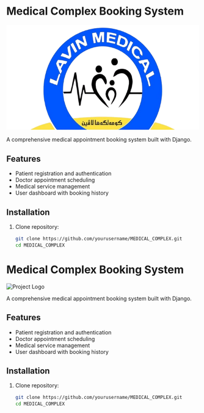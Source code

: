 # Medical Complex Booking System

![Project Logo](static/img/la.png)

A comprehensive medical appointment booking system built with Django.

## Features

- Patient registration and authentication
- Doctor appointment scheduling
- Medical service management
- User dashboard with booking history

## Installation

1. Clone repository:
   ```bash
   git clone https://github.com/yourusername/MEDICAL_COMPLEX.git
   cd MEDICAL_COMPLEX
   ```

# Medical Complex Booking System

![Project Logo](static/img/hero-img.svg)

A comprehensive medical appointment booking system built with Django.

## Features

- Patient registration and authentication
- Doctor appointment scheduling
- Medical service management
- User dashboard with booking history

## Installation

1. Clone repository:
   ```bash
   git clone https://github.com/yourusername/MEDICAL_COMPLEX.git
   cd MEDICAL_COMPLEX
   ```
